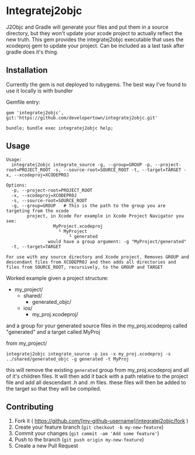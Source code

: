 # Integratej2objc

J2Objc and Gradle will generate your files and put them in a source directory, but they won't update your xcode project to actually reflect the new truth. This gem provides the integratej2objc executable that uses the xcodeproj gem to update your project.  Can be included as a last task after gradle does it's thing.

## Installation
Currently the gem is not deployed to rubygems.  The best way I've found to use it locally is with bundler

Gemfile entry:
```
gem 'integratej2objc', git:'https://github.com/developertown/integratej2objc.git'
```

`bundle; bundle exec integratej2objc help;`


## Usage

```
Usage:
  integratej2objc integrate_source -g, --group=GROUP -p, --project-root=PROJECT_ROOT -s, --source-root=SOURCE_ROOT -t, --target=TARGET -x, --xcodeproj=XCODEPROJ

Options:
  -p, --project-root=PROJECT_ROOT  
  -x, --xcodeproj=XCODEPROJ        
  -s, --source-root=SOURCE_ROOT    
  -g, --group=GROUP   # This is the path to the group you are targeting from the xcode 
        project, in Xcode For example in Xcode Project Navigator you see:
				  MyProject.xcodeproj
				    └ MyProject
				        └ generated
				would have a group argument: -g "MyProject/generated"
  -t, --target=TARGET               

For use with any source directory and Xcode project. Removes GROUP and descendant files from XCODEPROJ and then adds all directories and files from SOURCE_ROOT, recursively, to the GROUP and TARGET
```

Worked example given a project structure:

* my_project/
   * shared/
      * generated_objc/
   * ios/
      * my_proj.xcodeproj/

and a group for your generated source files in the my_proj.xcodeproj called "generated" and a target called MyProj

from my_project/

```
integratej2objc integrate_source -p ios -x my_proj.xcodeproj -s ../shared/generated_objc -g generated -t MyProj
```

this will remove the existing `generated` group from my_proj.xcodeproj and all of it's children files. It will then add it back with a path relative to the project file and add all descendant .h and .m files.  these files will then be added to the target so that they will be compiled.

## Contributing

1. Fork it ( https://github.com/[my-github-username]/integratej2objc/fork )
2. Create your feature branch (`git checkout -b my-new-feature`)
3. Commit your changes (`git commit -am 'Add some feature'`)
4. Push to the branch (`git push origin my-new-feature`)
5. Create a new Pull Request
